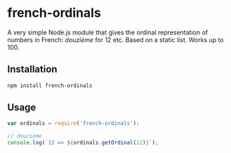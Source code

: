 # french-ordinals

A very simple Node.js module that gives the ordinal representation of numbers in French: _douzième_ for 12 etc. Based on a static list. Works up to 100.


## Installation 
```sh
npm install french-ordinals
```

## Usage

```javascript
var ordinals = require('french-ordinals');

// douzième
console.log(`12 => ${ordinals.getOrdinal(12)}`);
```
